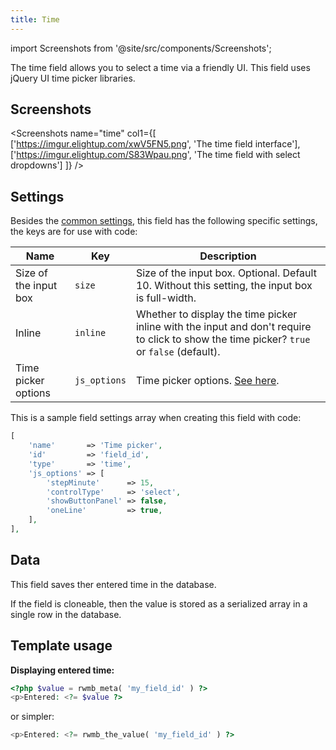```yaml
---
title: Time
---
```


import Screenshots from '@site/src/components/Screenshots';

The time field allows you to select a time via a friendly UI. This field uses jQuery UI time picker libraries.

## Screenshots

<Screenshots name="time" col1={[
    ['https://imgur.elightup.com/xwV5FN5.png', 'The time field interface'],
    ['https://imgur.elightup.com/S83Wpau.png', 'The time field with select dropdowns']
]} />

## Settings

Besides the [common settings](/field-settings/), this field has the following specific settings, the keys are for use with code:

Name | Key | Description
--- | --- | ---
Size of the input box | `size` | Size of the input box. Optional. Default 10. Without this setting, the input box is full-width.
Inline | `inline` | Whether to display the time picker inline with the input and don't require to click to show the time picker? `true` or `false` (default).
Time picker options | `js_options`| Time picker options. [See here](http://trentrichardson.com/examples/timepicker/).

This is a sample field settings array when creating this field with code:

```php
[
    'name'       => 'Time picker',
    'id'         => 'field_id',
    'type'       => 'time',
    'js_options' => [
        'stepMinute'      => 15,
        'controlType'     => 'select',
        'showButtonPanel' => false,
        'oneLine'         => true,
    ],
],
```

## Data

This field saves ther entered time in the database.

If the field is cloneable, then the value is stored as a serialized array in a single row in the database.

## Template usage

**Displaying entered time:**

```php
<?php $value = rwmb_meta( 'my_field_id' ) ?>
<p>Entered: <?= $value ?>
```

or simpler:

```php
<p>Entered: <?= rwmb_the_value( 'my_field_id' ) ?>
```